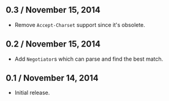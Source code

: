 ## 0.3 / November 15, 2014

  * Remove `Accept-Charset` support since it's obsolete.

## 0.2 / November 15, 2014

  * Add `Negotiator`s which can parse and find the best match.

## 0.1 / November 14, 2014

  * Initial release.
